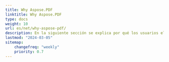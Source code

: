 ```yaml
---
title: Why Aspose.PDF
linktitle: Why Aspose.PDF
type: docs
weight: 10
url: es/net/why-aspose-pdf/
description: En la siguiente sección se explica por qué los usuarios eligen Aspose.PDF para .NET para trabajar con documentos.
lastmod: "2024-03-05"
sitemap:
    changefreq: "weekly"
    priority: 0.7
---
```


